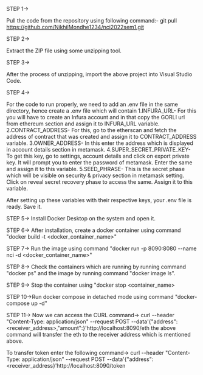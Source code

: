 STEP 1->

Pull the code from the repository using following command:-
git pull https://github.com/NikhilMondhe1234/nci2022sem1.git

STEP 2->

Extract the ZIP file using some unzipping tool.

STEP 3->

After the process of unzipping, import the above project into Visual Studio Code.

STEP 4->

For the code to run properly, we need to add an .env file in the same directory, hence create a .env file which will contain 
1.INFURA_URL- For this you will have to create an Infura account and in that copy the GORLI url from ethereum section and assign it to INFURA_URL variable.
2.CONTRACT_ADDRESS- For this, go to the etherscan and fetch the address of contract that was created and assign it to CONTRACT_ADDRESS variable.
3.OWNER_ADDRESS- In this enter the address which is displayed in account details section in metamask.
4.SUPER_SECRET_PRIVATE_KEY- To get this key, go to settings, account details and click on export private key. It will prompt you to enter the password of metamask. 
Enter the same and assign it to this variable.
5.SEED_PHRASE- This is the secret phase which will be visible on security & privacy section in metamask setting. Click on reveal secret recovery phase to access the same.
Assign it to this variable.

After setting up these variables with their respective keys, your .env file is ready. Save it.
 
STEP 5-> Install Docker Desktop on the system and open it.

STEP 6-> After installation, create a docker container using command "docker build -t <docker_container_name>"

STEP 7-> Run the image using command "docker run -p 8090:8080 --name nci -d <docker_container_name>"

STEP 8-> Check the containers which are running by running command "docker ps" and the image by running command "docker image ls".

STEP 9-> Stop the container using "docker stop <container_name>

STEP 10->Run docker compose in detached mode using command "docker-compose up -d"

STEP 11-> Now we can access the CURL command->
curl --header "Content-Type: application/json" --request POST --data'{"address":<receiver_address>,"amount":<amount to transfer>}'http://localhost:8090/eth
the above command will transfer the eth to the receiver address which is mentioned above.

To transfer token enter the following command->
curl --header "Content-Type: application/json" --request POST --data'{"address":<receiver_address}'http://localhost:8090/token


